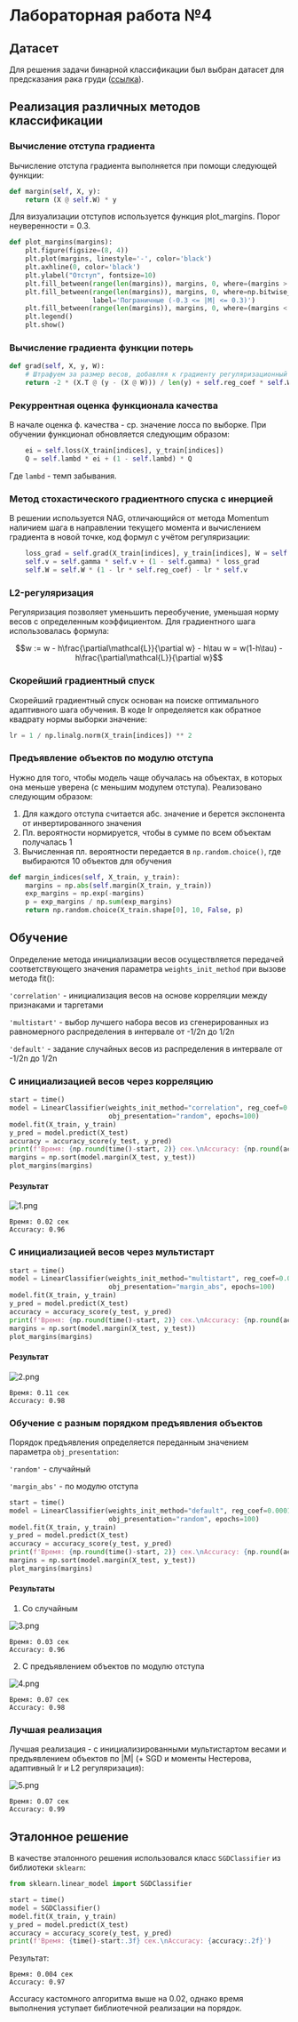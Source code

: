 ﻿# Лабораторная работа №4

## Датасет
Для решения задачи бинарной классификации был выбран датасет для предсказания рака груди ([ссылка](https://www.kaggle.com/datasets/uciml/breast-cancer-wisconsin-data)).

## Реализация различных методов классификации 
### Вычисление отступа градиента
Вычисление отступа градиента выполняется при помощи следующей функции:
```python
def margin(self, X, y):
    return (X @ self.W) * y
```

Для визуализации отступов используется функция plot_margins. Порог неуверенности = 0.3. 
```python
def plot_margins(margins):
    plt.figure(figsize=(8, 4))
    plt.plot(margins, linestyle='-', color='black')
    plt.axhline(0, color='black')
    plt.ylabel("Отступ", fontsize=10)
    plt.fill_between(range(len(margins)), margins, 0, where=(margins > 0.3), color='green', label='Надежные (|M| > 0.3)')
    plt.fill_between(range(len(margins)), margins, 0, where=np.bitwise_and(margins >= -0.3, margins <= 0.3), color='yellow', 
                     label='Пограничные (-0.3 <= |M| <= 0.3)')
    plt.fill_between(range(len(margins)), margins, 0, where=(margins < -0.3), color='red', label='Шумовые (|M| < -0.3)')
    plt.legend()
    plt.show()
```

### Вычисление градиента функции потерь
```python
def grad(self, X, y, W):
    # Штрафуем за размер весов, добавляя к градиенту регуляризационный член
    return -2 * (X.T @ (y - (X @ W))) / len(y) + self.reg_coef * self.W
```

### Рекуррентная оценка функционала качества
В начале оценка ф. качества - ср. значение лосса по выборке. При обучении функционал обновляется следующим образом: 
```python
    ei = self.loss(X_train[indices], y_train[indices]) 
    Q = self.lambd * ei + (1 - self.lambd) * Q
```
Где `lambd` - темп забывания.

### Метод стохастического градиентного спуска с инерцией

В решении используется NAG, отличающийся от метода Momentum наличием шага в направлении текущего момента и вычислением градиента в новой точке, код формул с учётом регуляризации:

```python
    loss_grad = self.grad(X_train[indices], y_train[indices], W = self.W - lr * self.gamma * self.v) 
    self.v = self.gamma * self.v + (1 - self.gamma) * loss_grad 
    self.W = self.W * (1 - lr * self.reg_coef) - lr * self.v
```

### L2-регуляризация
Регуляризация позволяет уменьшить переобучение, уменьшая норму весов с определенным коэффициентом. Для градиентного шага использовалась формула:

$$w := w - h\frac{\partial\mathcal{L}}{\partial w} - h\tau w = w(1-h\tau) - h\frac{\partial\mathcal{L}}{\partial w}$$


### Скорейший градиентный спуск
Скорейший градиентный спуск основан на поиске оптимального адаптивного шага обучения. В коде lr определяется как обратное квадрату нормы выборки значение:

```python
lr = 1 / np.linalg.norm(X_train[indices]) ** 2
```

### Предъявление объектов по модулю отступа
Нужно для того, чтобы модель чаще обучалась на объектах, в которых она меньше уверена (с меньшим модулем отступа). Реализовано следующим образом:
1. Для каждого отступа считается абс. значение и берется экспонента от инвертированного значения
2. Пл. вероятности нормируется, чтобы в сумме по всем объектам получалась 1
3. Вычисленная пл. вероятности передается в `np.random.choice()`, где выбираются 10 объектов для обучения

```python
def margin_indices(self, X_train, y_train):
    margins = np.abs(self.margin(X_train, y_train))
    exp_margins = np.exp(-margins)
    p = exp_margins / np.sum(exp_margins)
    return np.random.choice(X_train.shape[0], 10, False, p)
```

## Обучение

Определение метода инициализации весов осуществляется передачей соответствующего значения параметра `weights_init_method` при вызове метода fit():

`'correlation'` - инициализация весов на основе корреляции между признаками и таргетами

`'multistart'` - выбор лучшего набора весов из сгенерированных из равномерного распределения в интервале от -1/2n до 1/2n

`'default'` - задание случайных весов из распределения в интервале от -1/2n до 1/2n

### C инициализацией весов через корреляцию
```python
start = time()
model = LinearClassifier(weights_init_method="correlation", reg_coef=0.0001, lambd=0.01, gamma=0.09,
                         obj_presentation="random", epochs=100)
model.fit(X_train, y_train)
y_pred = model.predict(X_test)
accuracy = accuracy_score(y_test, y_pred)
print(f'Время: {np.round(time()-start, 2)} сек.\nAccuracy: {np.round(accuracy, 2)}')
margins = np.sort(model.margin(X_test, y_test))
plot_margins(margins)
```

#### Результат
![1.png](./images/1.png)

```
Время: 0.02 сек
Accuracy: 0.96
```

### С инициализацией весов через мультистарт

```python
start = time()
model = LinearClassifier(weights_init_method="multistart", reg_coef=0.0001, lambd=0.01, gamma=0.09,
                         obj_presentation="margin_abs", epochs=100)
model.fit(X_train, y_train)
y_pred = model.predict(X_test)
accuracy = accuracy_score(y_test, y_pred)
print(f'Время: {np.round(time()-start, 2)} сек.\nAccuracy: {np.round(accuracy, 2)}')
margins = np.sort(model.margin(X_test, y_test))
plot_margins(margins)
```
#### Результат
![2.png](./images/2.png)

```
Время: 0.11 сек
Accuracy: 0.98
```

### Обучение с разным порядком предъявления объектов

Порядок предъявления определяется переданным значением параметра `obj_presentation`:

`'random'` - cлучайный

`'margin_abs'` - по модулю отступа

```python
start = time()
model = LinearClassifier(weights_init_method="default", reg_coef=0.0001, lambd=0.01, gamma=0.09,
                         obj_presentation="random", epochs=100)
model.fit(X_train, y_train)
y_pred = model.predict(X_test)
accuracy = accuracy_score(y_test, y_pred)
print(f'Время: {np.round(time()-start, 2)} сек.\nAccuracy: {np.round(accuracy, 2)}')
margins = np.sort(model.margin(X_test, y_test))
plot_margins(margins)
```

#### Результаты
1. Со случайным

![3.png](./images/3.png)

```
Время: 0.03 сек
Accuracy: 0.96
```

2. С предъявлением объектов по модулю отступа

![4.png](./images/4.png)

```
Время: 0.07 сек
Accuracy: 0.98
```
### Лучшая реализация
Лучшая реализация - с инициализированными мультистартом весами и предъявлением объектов по |M| (+ SGD и моменты Нестерова, адаптивный lr и L2 регуляризация):

![5.png](./images/5.png)

```
Время: 0.07 сек
Accuracy: 0.99
```
## Эталонное решение

В качестве эталонного решения использовался класс `SGDClassifier` из библиотеки `sklearn`:

```python
from sklearn.linear_model import SGDClassifier

start = time()
model = SGDClassifier()
model.fit(X_train, y_train)
y_pred = model.predict(X_test)
accuracy = accuracy_score(y_test, y_pred)
print(f'Время: {time()-start:.3f} сек.\nAccuracy: {accuracy:.2f}')
```
Результат:
```
Время: 0.004 сек
Accuracy: 0.97
```
Accuracy кастомного алгоритма выше на 0.02, однако время выполнения уступает библиотечной реализации на порядок.
